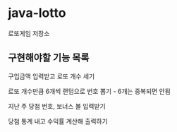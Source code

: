 # java-lotto
로또게임 저장소

## 구현해야할 기능 목록
구입금액 입력받고 로또 개수 세기

로또 개수만큼 6개씩 랜덤으로 번호 뽑기
    - 6개는 중복되면 안됨

지난 주 당첨 번호, 보너스 볼 입력받기

당첨 통계 내고 수익률 계산해 출력하기